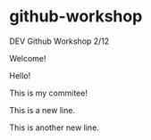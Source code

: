 # github-workshop
DEV Github Workshop 2/12 

Welcome!

Hello!

This is my commitee!

This is a new line.

This is another new line. 

